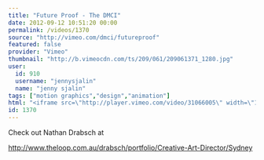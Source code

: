 ```yaml
---
title: "Future Proof - The DMCI"
date: 2012-09-12 10:51:20 00:00
permalink: /videos/1370
source: "http://vimeo.com/dmci/futureproof"
featured: false
provider: "Vimeo"
thumbnail: "http://b.vimeocdn.com/ts/209/061/209061371_1280.jpg"
user:
  id: 910
  username: "jennysjalin"
  name: "jenny sjalin"
tags: ["motion graphics","design","animation"]
html: "<iframe src=\"http://player.vimeo.com/video/31066005\" width=\"1920\" height=\"1080\" frameborder=\"0\" webkitAllowFullScreen mozallowfullscreen allowFullScreen></iframe>"
id: 1370
---
```


Check out Nathan Drabsch at

http://www.theloop.com.au/drabsch/portfolio/Creative-Art-Director/Sydney